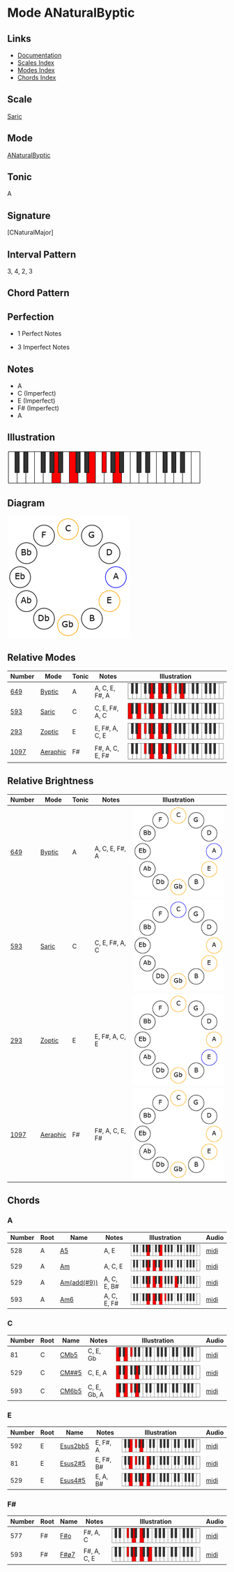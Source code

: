 # Mode ANaturalByptic

## Links

- [Documentation](README.md)
- [Scales Index](Scales.md)
- [Modes Index](Modes.md)
- [Chords Index](Chords.md)

## Scale

[Saric](ScaleSaric.md)

## Mode

[ANaturalByptic](ModeANaturalByptic.md)

## Tonic

A

## Signature

[CNaturalMajor]

## Interval Pattern

3, 4, 2, 3

## Chord Pattern



## Perfection

 - 1 Perfect Notes

 - 3 Imperfect Notes

## Notes

- A
- C (Imperfect)
- E (Imperfect)
- F# (Imperfect)
- A

## Illustration

![ANaturalByptic](ModeANaturalByptic.png)

## Diagram

![ANaturalByptic](CircleModeANaturalByptic.png)

## Relative Modes

| Number | Mode | Tonic | Notes | Illustration |
|--------|------|-------|-------|--------------|
| [649](https://ianring.com/musictheory/scales/649) | [Byptic](ModeByptic.md) | A | A, C, E, F#, A | ![ANaturalByptic](ModeANaturalByptic.png) |
| [593](https://ianring.com/musictheory/scales/593) | [Saric](ModeSaric.md) | C | C, E, F#, A, C | ![CNaturalSaric](ModeCNaturalSaric.png) |
| [293](https://ianring.com/musictheory/scales/293) | [Zoptic](ModeZoptic.md) | E | E, F#, A, C, E | ![ENaturalZoptic](ModeENaturalZoptic.png) |
| [1097](https://ianring.com/musictheory/scales/1097) | [Aeraphic](ModeAeraphic.md) | F# | F#, A, C, E, F# | ![FSharpAeraphic](ModeFSharpAeraphic.png) |
## Relative Brightness

| Number | Mode | Tonic | Notes | Illustration |
|--------|------|-------|-------|--------------|
| [649](https://ianring.com/musictheory/scales/649) | [Byptic](ModeByptic.md) | A | A, C, E, F#, A | ![ANaturalByptic](CircleModeANaturalByptic.png) |
| [593](https://ianring.com/musictheory/scales/593) | [Saric](ModeSaric.md) | C | C, E, F#, A, C | ![CNaturalSaric](CircleModeCNaturalSaric.png) |
| [293](https://ianring.com/musictheory/scales/293) | [Zoptic](ModeZoptic.md) | E | E, F#, A, C, E | ![ENaturalZoptic](CircleModeENaturalZoptic.png) |
| [1097](https://ianring.com/musictheory/scales/1097) | [Aeraphic](ModeAeraphic.md) | F# | F#, A, C, E, F# | ![FSharpAeraphic](CircleModeFSharpAeraphic.png) |

## Chords

### A

| Number | Root | Name | Notes | Illustration | Audio |
|--------|------|------|-------|--------------|-------|
| 528 | A | [A5](ChordANaturalPowerChord.md) | A, E | ![A5](ChordANaturalPowerChordRootPosition.png) | [midi](ChordANaturalPowerChordRootPosition.mid) |
| 529 | A | [Am](ChordANaturalMinor.md) | A, C, E | ![Am](ChordANaturalMinorRootPosition.png) | [midi](ChordANaturalMinorRootPosition.mid) |
| 529 | A | [Am(add(#9))](ChordANaturalMinorAddSharpNinth.md) | A, C, E, B# | ![Am(add(#9))](ChordANaturalMinorAddSharpNinthRootPosition.png) | [midi](ChordANaturalMinorAddSharpNinthRootPosition.mid) |
| 593 | A | [Am6](ChordANaturalMinorSixth.md) | A, C, E, F# | ![Am6](ChordANaturalMinorSixthRootPosition.png) | [midi](ChordANaturalMinorSixthRootPosition.mid) |

### C

| Number | Root | Name | Notes | Illustration | Audio |
|--------|------|------|-------|--------------|-------|
| 81 | C | [CMb5](ChordCNaturalMajorFlatFifth.md) | C, E, Gb | ![CMb5](ChordCNaturalMajorFlatFifthRootPosition.png) | [midi](ChordCNaturalMajorFlatFifthRootPosition.mid) |
| 529 | C | [CM##5](ChordCNaturalMajorDoubleSharpFifth.md) | C, E, A | ![CM##5](ChordCNaturalMajorDoubleSharpFifthRootPosition.png) | [midi](ChordCNaturalMajorDoubleSharpFifthRootPosition.mid) |
| 593 | C | [CM6b5](ChordCNaturalMajorSixthFlatFifth.md) | C, E, Gb, A | ![CM6b5](ChordCNaturalMajorSixthFlatFifthRootPosition.png) | [midi](ChordCNaturalMajorSixthFlatFifthRootPosition.mid) |

### E

| Number | Root | Name | Notes | Illustration | Audio |
|--------|------|------|-------|--------------|-------|
| 592 | E | [Esus2bb5](ChordENaturalSuspendedSecondDoubleFlatFifth.md) | E, F#, A | ![Esus2bb5](ChordENaturalSuspendedSecondDoubleFlatFifthRootPosition.png) | [midi](ChordENaturalSuspendedSecondDoubleFlatFifthRootPosition.mid) |
| 81 | E | [Esus2#5](ChordENaturalSuspendedSecondSharpFifth.md) | E, F#, B# | ![Esus2#5](ChordENaturalSuspendedSecondSharpFifthRootPosition.png) | [midi](ChordENaturalSuspendedSecondSharpFifthRootPosition.mid) |
| 529 | E | [Esus4#5](ChordENaturalSuspendedFourthSharpFifth.md) | E, A, B# | ![Esus4#5](ChordENaturalSuspendedFourthSharpFifthRootPosition.png) | [midi](ChordENaturalSuspendedFourthSharpFifthRootPosition.mid) |

### F#

| Number | Root | Name | Notes | Illustration | Audio |
|--------|------|------|-------|--------------|-------|
| 577 | F# | [F#o](ChordFSharpDiminished.md) | F#, A, C | ![F#o](ChordFSharpDiminishedRootPosition.png) | [midi](ChordFSharpDiminishedRootPosition.mid) |
| 593 | F# | [F#ø7](ChordFSharpHalfDiminishedSeventh.md) | F#, A, C, E | ![F#ø7](ChordFSharpHalfDiminishedSeventhRootPosition.png) | [midi](ChordFSharpHalfDiminishedSeventhRootPosition.mid) |

